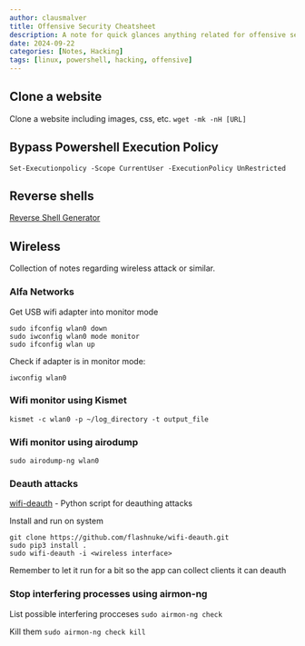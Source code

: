 ```yaml
---
author: clausmalver
title: Offensive Security Cheatsheet
description: A note for quick glances anything related for offensive security.
date: 2024-09-22
categories: [Notes, Hacking]
tags: [linux, powershell, hacking, offensive]
---
```

## Clone a website

Clone a website including images, css, etc.
`wget -mk -nH [URL]`

## Bypass Powershell Execution Policy
`Set-Executionpolicy -Scope CurrentUser -ExecutionPolicy UnRestricted`

## Reverse shells
[Reverse Shell Generator](https://www.revshells.com/)

## Wireless

Collection of notes regarding wireless attack or similar.

### Alfa Networks

Get USB wifi adapter into monitor mode

```
sudo ifconfig wlan0 down
sudo iwconfig wlan0 mode monitor
sudo ifconfig wlan up
```
Check if adapter is in monitor mode:

`iwconfig wlan0`

### Wifi monitor using Kismet

`kismet -c wlan0 -p ~/log_directory -t output_file`

### Wifi monitor using airodump

`sudo airodump-ng wlan0`

### Deauth attacks

[wifi-deauth](https://github.com/flashnuke/wifi-deauth) - Python script for deauthing attacks

Install and run on system
```
git clone https://github.com/flashnuke/wifi-deauth.git
sudo pip3 install .
sudo wifi-deauth -i <wireless interface>
```

Remember to let it run for a bit so the app can collect clients it can deauth

### Stop interfering processes using airmon-ng

List possible interfering procceses
`sudo airmon-ng check`

Kill them
`sudo airmon-ng check kill`

